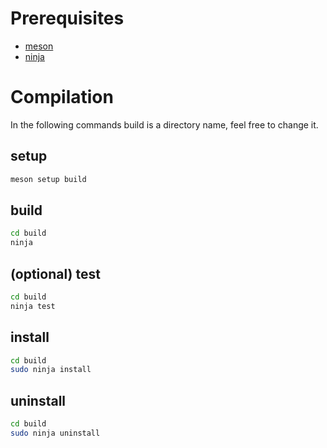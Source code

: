 # Prerequisites
- [meson](https://mesonbuild.com/)
- [ninja](https://ninja-build.org/)

# Compilation
In the following commands build is a directory name, feel free to change it.
## setup
```bash
meson setup build
```

## build
```bash
cd build
ninja
```

## (optional) test
```bash
cd build
ninja test
```

## install
```bash
cd build
sudo ninja install
```

## uninstall
```bash
cd build
sudo ninja uninstall
```
